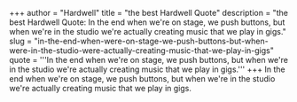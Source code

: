 +++
author = "Hardwell"
title = "the best Hardwell Quote"
description = "the best Hardwell Quote: In the end when we're on stage, we push buttons, but when we're in the studio we're actually creating music that we play in gigs."
slug = "in-the-end-when-were-on-stage-we-push-buttons-but-when-were-in-the-studio-were-actually-creating-music-that-we-play-in-gigs"
quote = '''In the end when we're on stage, we push buttons, but when we're in the studio we're actually creating music that we play in gigs.'''
+++
In the end when we're on stage, we push buttons, but when we're in the studio we're actually creating music that we play in gigs.
